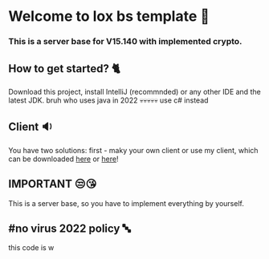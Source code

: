 # Welcome to lox bs template 👋
### This is a server base for V15.140 with implemented crypto.

## How to get started? 🐈
Download this project, install IntelliJ (recommnded) or any other IDE and the latest JDK.
bruh who uses java in 2022 💀💀💀💀💀 use c# instead

## Client 🔉
You have two solutions: first - maky your own client or use my client, which can be downloaded [here](https://discord.gg/BGehskaXMU) or [here](https://staging.fosscord.com/invite/dsgQYl)!

## IMPORTANT 😒😘
This is a server base, so you have to implement everything by yourself.

## #no virus 2022 policy 🔤
this code is w
